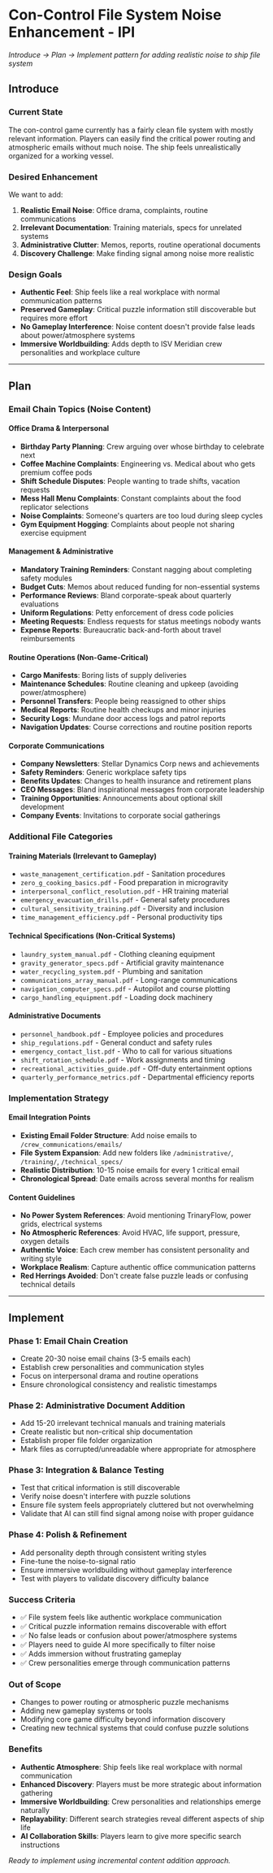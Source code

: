 # Con-Control File System Noise Enhancement - IPI

*Introduce → Plan → Implement pattern for adding realistic noise to ship file system*

## **Introduce**

### **Current State**
The con-control game currently has a fairly clean file system with mostly relevant information. Players can easily find the critical power routing and atmospheric emails without much noise. The ship feels unrealistically organized for a working vessel.

### **Desired Enhancement**  
We want to add:
1. **Realistic Email Noise**: Office drama, complaints, routine communications
2. **Irrelevant Documentation**: Training materials, specs for unrelated systems
3. **Administrative Clutter**: Memos, reports, routine operational documents
4. **Discovery Challenge**: Make finding signal among noise more realistic

### **Design Goals**
- **Authentic Feel**: Ship feels like a real workplace with normal communication patterns
- **Preserved Gameplay**: Critical puzzle information still discoverable but requires more effort
- **No Gameplay Interference**: Noise content doesn't provide false leads about power/atmosphere systems
- **Immersive Worldbuilding**: Adds depth to ISV Meridian crew personalities and workplace culture

---

## **Plan**

### **Email Chain Topics (Noise Content)**

#### **Office Drama & Interpersonal**
- **Birthday Party Planning**: Crew arguing over whose birthday to celebrate next
- **Coffee Machine Complaints**: Engineering vs. Medical about who gets premium coffee pods
- **Shift Schedule Disputes**: People wanting to trade shifts, vacation requests
- **Mess Hall Menu Complaints**: Constant complaints about the food replicator selections
- **Noise Complaints**: Someone's quarters are too loud during sleep cycles
- **Gym Equipment Hogging**: Complaints about people not sharing exercise equipment

#### **Management & Administrative**
- **Mandatory Training Reminders**: Constant nagging about completing safety modules
- **Budget Cuts**: Memos about reduced funding for non-essential systems
- **Performance Reviews**: Bland corporate-speak about quarterly evaluations
- **Uniform Regulations**: Petty enforcement of dress code policies
- **Meeting Requests**: Endless requests for status meetings nobody wants
- **Expense Reports**: Bureaucratic back-and-forth about travel reimbursements

#### **Routine Operations (Non-Game-Critical)**
- **Cargo Manifests**: Boring lists of supply deliveries
- **Maintenance Schedules**: Routine cleaning and upkeep (avoiding power/atmosphere)
- **Personnel Transfers**: People being reassigned to other ships
- **Medical Reports**: Routine health checkups and minor injuries
- **Security Logs**: Mundane door access logs and patrol reports
- **Navigation Updates**: Course corrections and routine position reports

#### **Corporate Communications**
- **Company Newsletters**: Stellar Dynamics Corp news and achievements
- **Safety Reminders**: Generic workplace safety tips
- **Benefits Updates**: Changes to health insurance and retirement plans
- **CEO Messages**: Bland inspirational messages from corporate leadership
- **Training Opportunities**: Announcements about optional skill development
- **Company Events**: Invitations to corporate social gatherings

### **Additional File Categories**

#### **Training Materials (Irrelevant to Gameplay)**
- `waste_management_certification.pdf` - Sanitation procedures
- `zero_g_cooking_basics.pdf` - Food preparation in microgravity
- `interpersonal_conflict_resolution.pdf` - HR training material
- `emergency_evacuation_drills.pdf` - General safety procedures
- `cultural_sensitivity_training.pdf` - Diversity and inclusion
- `time_management_efficiency.pdf` - Personal productivity tips

#### **Technical Specifications (Non-Critical Systems)**
- `laundry_system_manual.pdf` - Clothing cleaning equipment
- `gravity_generator_specs.pdf` - Artificial gravity maintenance
- `water_recycling_system.pdf` - Plumbing and sanitation
- `communications_array_manual.pdf` - Long-range communications
- `navigation_computer_specs.pdf` - Autopilot and course plotting
- `cargo_handling_equipment.pdf` - Loading dock machinery

#### **Administrative Documents**
- `personnel_handbook.pdf` - Employee policies and procedures
- `ship_regulations.pdf` - General conduct and safety rules
- `emergency_contact_list.pdf` - Who to call for various situations
- `shift_rotation_schedule.pdf` - Work assignments and timing
- `recreational_activities_guide.pdf` - Off-duty entertainment options
- `quarterly_performance_metrics.pdf` - Departmental efficiency reports

### **Implementation Strategy**

#### **Email Integration Points**
- **Existing Email Folder Structure**: Add noise emails to `/crew_communications/emails/`
- **File System Expansion**: Add new folders like `/administrative/`, `/training/`, `/technical_specs/`
- **Realistic Distribution**: 10-15 noise emails for every 1 critical email
- **Chronological Spread**: Date emails across several months for realism

#### **Content Guidelines**
- **No Power System References**: Avoid mentioning TrinaryFlow, power grids, electrical systems
- **No Atmospheric References**: Avoid HVAC, life support, pressure, oxygen details
- **Authentic Voice**: Each crew member has consistent personality and writing style
- **Workplace Realism**: Capture authentic office communication patterns
- **Red Herrings Avoided**: Don't create false puzzle leads or confusing technical details

---

## **Implement**

### **Phase 1: Email Chain Creation**
- Create 20-30 noise email chains (3-5 emails each)
- Establish crew personalities and communication styles
- Focus on interpersonal drama and routine operations
- Ensure chronological consistency and realistic timestamps

### **Phase 2: Administrative Document Addition**
- Add 15-20 irrelevant technical manuals and training materials
- Create realistic but non-critical ship documentation
- Establish proper file folder organization
- Mark files as corrupted/unreadable where appropriate for atmosphere

### **Phase 3: Integration & Balance Testing**
- Test that critical information is still discoverable
- Verify noise doesn't interfere with puzzle solutions
- Ensure file system feels appropriately cluttered but not overwhelming
- Validate that AI can still find signal among noise with proper guidance

### **Phase 4: Polish & Refinement**
- Add personality depth through consistent writing styles
- Fine-tune the noise-to-signal ratio
- Ensure immersive worldbuilding without gameplay interference
- Test with players to validate discovery difficulty balance

### **Success Criteria**
- ✅ File system feels like authentic workplace communication
- ✅ Critical puzzle information remains discoverable with effort
- ✅ No false leads or confusion about power/atmosphere systems
- ✅ Players need to guide AI more specifically to filter noise
- ✅ Adds immersion without frustrating gameplay
- ✅ Crew personalities emerge through communication patterns

### **Out of Scope**
- Changes to power routing or atmospheric puzzle mechanisms
- Adding new gameplay systems or tools
- Modifying core game difficulty beyond information discovery
- Creating new technical systems that could confuse puzzle solutions

### **Benefits**
- **Authentic Atmosphere**: Ship feels like real workplace with normal communication
- **Enhanced Discovery**: Players must be more strategic about information gathering
- **Immersive Worldbuilding**: Crew personalities and relationships emerge naturally
- **Replayability**: Different search strategies reveal different aspects of ship life
- **AI Collaboration Skills**: Players learn to give more specific search instructions

*Ready to implement using incremental content addition approach.*
